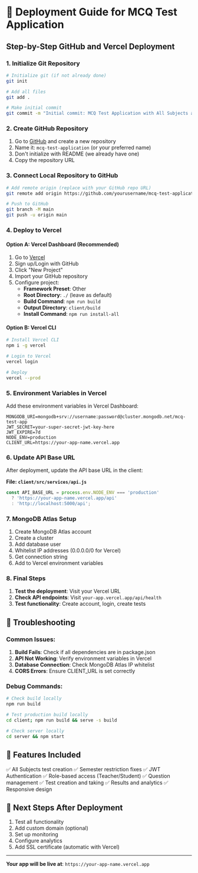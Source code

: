 # 🚀 Deployment Guide for MCQ Test Application

## Step-by-Step GitHub and Vercel Deployment

### 1. Initialize Git Repository

```bash
# Initialize git (if not already done)
git init

# Add all files
git add .

# Make initial commit
git commit -m "Initial commit: MCQ Test Application with All Subjects and Semester fixes"
```

### 2. Create GitHub Repository

1. Go to [GitHub](https://github.com) and create a new repository
2. Name it: `mcq-test-application` (or your preferred name)
3. Don't initialize with README (we already have one)
4. Copy the repository URL

### 3. Connect Local Repository to GitHub

```bash
# Add remote origin (replace with your GitHub repo URL)
git remote add origin https://github.com/yourusername/mcq-test-application.git

# Push to GitHub
git branch -M main
git push -u origin main
```

### 4. Deploy to Vercel

#### Option A: Vercel Dashboard (Recommended)

1. Go to [Vercel](https://vercel.com)
2. Sign up/Login with GitHub
3. Click "New Project"
4. Import your GitHub repository
5. Configure project:
   - **Framework Preset**: Other
   - **Root Directory**: `./` (leave as default)
   - **Build Command**: `npm run build`
   - **Output Directory**: `client/build`
   - **Install Command**: `npm run install-all`

#### Option B: Vercel CLI

```bash
# Install Vercel CLI
npm i -g vercel

# Login to Vercel
vercel login

# Deploy
vercel --prod
```

### 5. Environment Variables in Vercel

Add these environment variables in Vercel Dashboard:

```
MONGODB_URI=mongodb+srv://username:password@cluster.mongodb.net/mcq-test-app
JWT_SECRET=your-super-secret-jwt-key-here
JWT_EXPIRE=7d
NODE_ENV=production
CLIENT_URL=https://your-app-name.vercel.app
```

### 6. Update API Base URL

After deployment, update the API base URL in the client:

**File: `client/src/services/api.js`**
```javascript
const API_BASE_URL = process.env.NODE_ENV === 'production' 
  ? 'https://your-app-name.vercel.app/api'
  : 'http://localhost:5000/api';
```

### 7. MongoDB Atlas Setup

1. Create MongoDB Atlas account
2. Create a cluster
3. Add database user
4. Whitelist IP addresses (0.0.0.0/0 for Vercel)
5. Get connection string
6. Add to Vercel environment variables

### 8. Final Steps

1. **Test the deployment**: Visit your Vercel URL
2. **Check API endpoints**: Visit `your-app.vercel.app/api/health`
3. **Test functionality**: Create account, login, create tests

## 🔧 Troubleshooting

### Common Issues:

1. **Build Fails**: Check if all dependencies are in package.json
2. **API Not Working**: Verify environment variables in Vercel
3. **Database Connection**: Check MongoDB Atlas IP whitelist
4. **CORS Errors**: Ensure CLIENT_URL is set correctly

### Debug Commands:

```bash
# Check build locally
npm run build

# Test production build locally
cd client; npm run build && serve -s build

# Check server locally
cd server && npm start
```

## 📱 Features Included

✅ All Subjects test creation
✅ Semester restriction fixes
✅ JWT Authentication
✅ Role-based access (Teacher/Student)
✅ Question management
✅ Test creation and taking
✅ Results and analytics
✅ Responsive design

## 🎯 Next Steps After Deployment

1. Test all functionality
2. Add custom domain (optional)
3. Set up monitoring
4. Configure analytics
5. Add SSL certificate (automatic with Vercel)

---

**Your app will be live at**: `https://your-app-name.vercel.app`